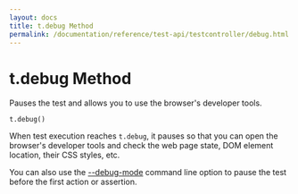 ```yaml
---
layout: docs
title: t.debug Method
permalink: /documentation/reference/test-api/testcontroller/debug.html
---
```

# t.debug Method

Pauses the test and allows you to use the browser's developer tools.

```text
t.debug()
```

When test execution reaches `t.debug`, it pauses so that you can open the browser's developer tools
and check the web page state, DOM element location, their CSS styles, etc.

You can also use the [--debug-mode](../../command-line-interface.md#-d---debug-mode)
command line option to pause the test before the first action or assertion.
